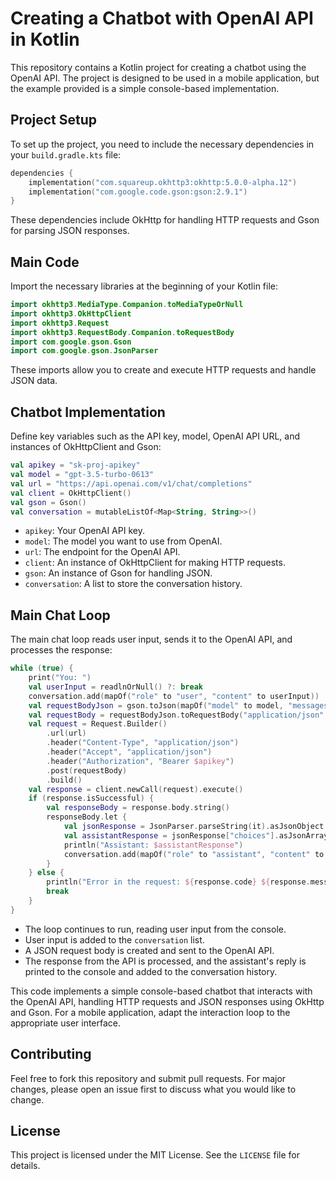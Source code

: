 
# Creating a Chatbot with OpenAI API in Kotlin

This repository contains a Kotlin project for creating a chatbot using the OpenAI API. The project is designed to be used in a mobile application, but the example provided is a simple console-based implementation.

## Project Setup

To set up the project, you need to include the necessary dependencies in your `build.gradle.kts` file:

```kotlin
dependencies {
    implementation("com.squareup.okhttp3:okhttp:5.0.0-alpha.12")
    implementation("com.google.code.gson:gson:2.9.1")
}
```

These dependencies include OkHttp for handling HTTP requests and Gson for parsing JSON responses.

## Main Code

Import the necessary libraries at the beginning of your Kotlin file:

```kotlin
import okhttp3.MediaType.Companion.toMediaTypeOrNull
import okhttp3.OkHttpClient
import okhttp3.Request
import okhttp3.RequestBody.Companion.toRequestBody
import com.google.gson.Gson
import com.google.gson.JsonParser
```

These imports allow you to create and execute HTTP requests and handle JSON data.

## Chatbot Implementation

Define key variables such as the API key, model, OpenAI API URL, and instances of OkHttpClient and Gson:

```kotlin
val apikey = "sk-proj-apikey"
val model = "gpt-3.5-turbo-0613"
val url = "https://api.openai.com/v1/chat/completions"
val client = OkHttpClient()
val gson = Gson()
val conversation = mutableListOf<Map<String, String>>()
```

- `apikey`: Your OpenAI API key.
- `model`: The model you want to use from OpenAI.
- `url`: The endpoint for the OpenAI API.
- `client`: An instance of OkHttpClient for making HTTP requests.
- `gson`: An instance of Gson for handling JSON.
- `conversation`: A list to store the conversation history.

## Main Chat Loop

The main chat loop reads user input, sends it to the OpenAI API, and processes the response:

```kotlin
while (true) {
    print("You: ")
    val userInput = readlnOrNull() ?: break
    conversation.add(mapOf("role" to "user", "content" to userInput))
    val requestBodyJson = gson.toJson(mapOf("model" to model, "messages" to conversation))
    val requestBody = requestBodyJson.toRequestBody("application/json".toMediaTypeOrNull())
    val request = Request.Builder()
        .url(url)
        .header("Content-Type", "application/json")
        .header("Accept", "application/json")
        .header("Authorization", "Bearer $apikey")
        .post(requestBody)
        .build()
    val response = client.newCall(request).execute()
    if (response.isSuccessful) {
        val responseBody = response.body.string()
        responseBody.let {
            val jsonResponse = JsonParser.parseString(it).asJsonObject
            val assistantResponse = jsonResponse["choices"].asJsonArray[0].asJsonObject["message"].asJsonObject["content"].asString
            println("Assistant: $assistantResponse")
            conversation.add(mapOf("role" to "assistant", "content" to assistantResponse))
        }
    } else {
        println("Error in the request: ${response.code} ${response.message}")
        break
    }
}
```

- The loop continues to run, reading user input from the console.
- User input is added to the `conversation` list.
- A JSON request body is created and sent to the OpenAI API.
- The response from the API is processed, and the assistant's reply is printed to the console and added to the conversation history.

This code implements a simple console-based chatbot that interacts with the OpenAI API, handling HTTP requests and JSON responses using OkHttp and Gson. For a mobile application, adapt the interaction loop to the appropriate user interface.

## Contributing

Feel free to fork this repository and submit pull requests. For major changes, please open an issue first to discuss what you would like to change.

## License

This project is licensed under the MIT License. See the `LICENSE` file for details.

